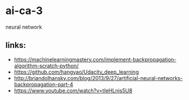 # ai-ca-3

neural network

## links:

* https://machinelearningmastery.com/implement-backpropagation-algorithm-scratch-python/
* https://github.com/hangyao/Udacity_deep_learning
* http://briandolhansky.com/blog/2013/9/27/artificial-neural-networks-backpropagation-part-4
* https://www.youtube.com/watch?v=tIeHLnjs5U8
